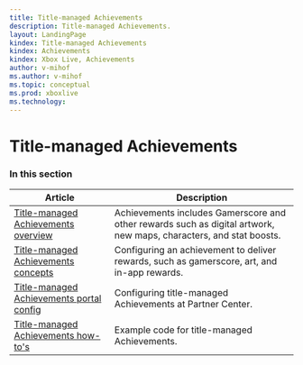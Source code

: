 ```yaml
---
title: Title-managed Achievements
description: Title-managed Achievements.
layout: LandingPage
kindex: Title-managed Achievements
kindex: Achievements
kindex: Xbox Live, Achievements
author: v-mihof
ms.author: v-mihof
ms.topic: conceptual
ms.prod: xboxlive
ms.technology: 
---
```


# Title-managed Achievements


### In this section

| Article | Description |
|---------|-------------|
| [Title-managed Achievements overview](live-achievements-tm-overview.md) | Achievements includes Gamerscore and other rewards such as digital artwork, new maps, characters, and stat boosts. |
| [Title-managed Achievements concepts](concepts/live-achievements-tm-concepts-nav.md) | Configuring an achievement to deliver rewards, such as gamerscore, art, and in-app rewards. |
| [Title-managed Achievements portal config](config/live-achievements-tm-config-nav.md) | Configuring title-managed Achievements at Partner Center. |
| [Title-managed Achievements how-to's](how-to/live-achievements-howto-nav.md) | Example code for title-managed Achievements. |
